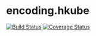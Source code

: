 # encoding.hkube

[![Build Status](https://travis-ci.org/kube-HPC/encoding.hkube.svg?branch=master)](https://travis-ci.org/kube-HPC/encoding.hkube)
[![Coverage Status](https://coveralls.io/repos/github/kube-HPC/encoding.hkube/badge.svg?branch=master)](https://coveralls.io/github/kube-HPC/encoding.hkube?branch=master)


